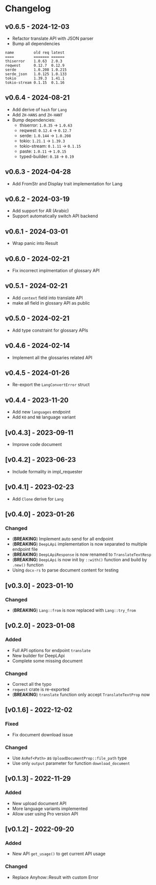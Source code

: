 # Changelog

## v0.6.5 - 2024-12-03

- Refactor translate API with JSON parser
- Bump all dependencies
```text
name         old req latest
====         ======= ======
thiserror    1.0.63  2.0.3
reqwest      0.12.7  0.12.9
serde        1.0.208 1.0.215
serde_json   1.0.125 1.0.133
tokio        1.39.3  1.41.1
tokio-stream 0.1.15  0.1.16
```

## v0.6.4 - 2024-08-21
- Add derive of `hash` for `Lang`
- Add `ZH-HANS` and `ZH-HANT`
- Bump dependencies:
    * thiserror: `1.0.35` -> `1.0.63`
    * reqwest: `0.12.4` -> `0.12.7`
    * serde: `1.0.144` -> `1.0.208`
    * tokio: `1.21.1` -> `1.39.3`
    * tokio-stream: `0.1.11` -> `0.1.15`
    * paste: `1.0.11` -> `1.0.15`
    * typed-builder: `0.18` -> `0.19`

## v0.6.3 - 2024-04-28

- Add FromStr and Display trait implementation for Lang

## v0.6.2 - 2024-03-19

- Add support for AR (Arabic)
- Support automatically switch API backend

## v0.6.1 - 2024-03-01

- Wrap panic into Result

## v0.6.0 - 2024-02-21

- Fix incorrect implmentation of glossary API

## v0.5.1 - 2024-02-21

- Add `context` field into translate API
- make all field in glossary API as public

## v0.5.0 - 2024-02-21

- Add type constraint for glossary APIs

## v0.4.6 - 2024-02-14

- Implement all the glossaries related API

## v0.4.5 - 2024-01-26
- Re-export the `LangConvertError` struct

## v0.4.4 - 2023-11-20

- Add new `languages` endpoint
- Add `KO` and `NB` language variant

## [v0.4.3] - 2023-09-11

- Improve code document

## [v0.4.2] - 2023-06-23

- Include formality in impl_requester

## [v0.4.1] - 2023-02-23

- Add `Clone` derive for `Lang`

## [v0.4.0] - 2023-01-26

### Changed

- (**BREAKING**) Implement auto send for all endpoint
- (**BREAKING**) `DeepLApi` implementation is now separated to multiple endpoint file
- (**BREAKING**) `DeepLApiResponse` is now renamed to `TranslateTextResp`
- (**BREAKING**) `DeepLApi` is now init by `::with()` function and build by `.new()` function
- Using `docx-rs` to parse document content for testing

## [v0.3.0] - 2023-01-10

### Changed

- (**BREAKING**) `Lang::from` is now replaced with `Lang::try_from`

## [v0.2.0] - 2023-01-08

### Added

- Full API options for endpoint `translate`
- New builder for DeepLApi
- Complete some missing document

### Changed

- Correct all the typo
- `reqwest` crate is re-exported
- (**BREAKING**) `translate` function only accept `TranslateTextProp` now

## [v0.1.6] - 2022-12-02

### Fixed

- Fix document download issue

### Changed

- Use `AsRef<Path>` as `UploadDocumentProp::file_path` type
- Use only `output` parameter for function `download_document`

## [v0.1.3] - 2022-11-29

### Added

- New upload document API
- More language variants implemented
- Allow user using Pro version API

## [v0.1.2] - 2022-09-20

### Added

- New API `get_usage()` to get current API usage

### Changed

- Replace Anyhow::Result with custom Error
